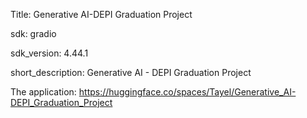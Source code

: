 Title: Generative AI-DEPI Graduation Project

sdk: gradio

sdk_version: 4.44.1

short_description: Generative AI - DEPI Graduation Project 

The application: https://huggingface.co/spaces/Tayel/Generative_AI-DEPI_Graduation_Project
